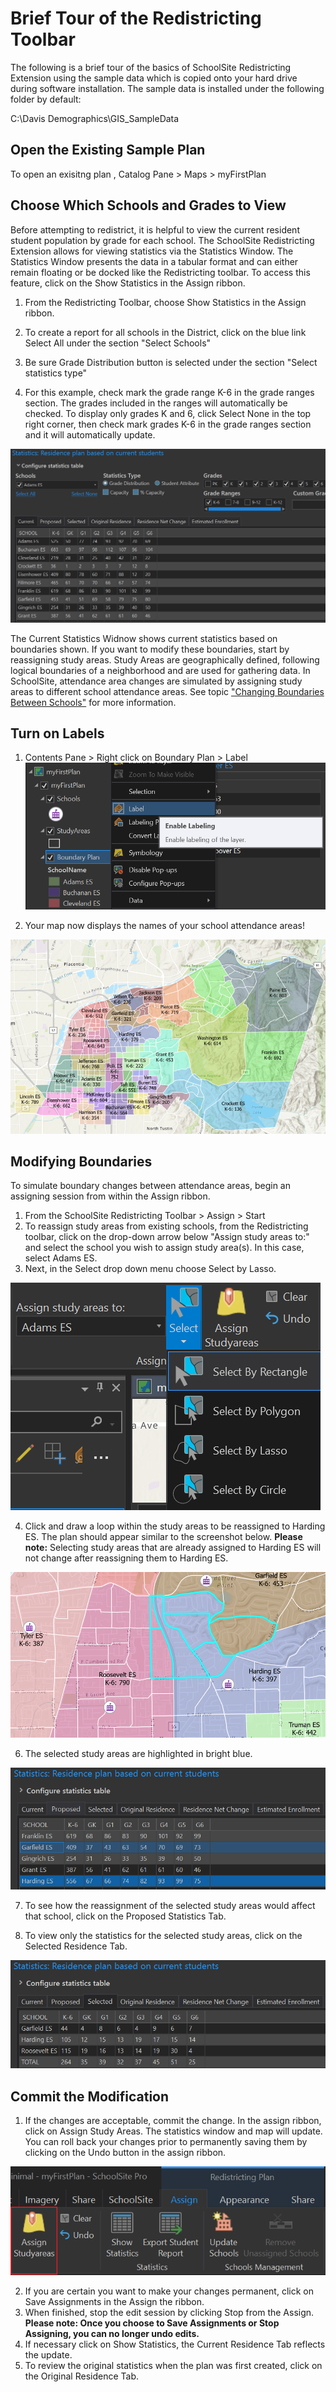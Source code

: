 # Brief Tour of the Redistricting Toolbar
The following is a brief tour of the basics of SchoolSite Redistricting Extension using the sample data which is copied onto your hard drive during software installation. The sample data is installed under the following folder by default:

C:\Davis Demographics\GIS_SampleData

## Open the Existing Sample Plan
To open an exisitng plan , Catalog Pane > Maps > myFirstPlan


## Choose Which Schools and Grades to View
Before attempting to redistrict, it is helpful to view the current resident student population by grade for each school. The SchoolSite Redistricting Extension allows for viewing statistics via the Statistics Window.  The Statistics Window presents the data in a tabular format and can either remain floating or be docked like the Redistricting toolbar. To access this feature, click on the Show Statistics in the Assign ribbon.


1. From the Redistricting Toolbar, choose Show Statistics in the Assign ribbon. 

2. To create a report for all schools in the District, click on the blue link Select All under the section "Select Schools"

3. Be sure Grade Distribution button is selected under the section "Select statistics type"

4. For this example, check mark the grade range K-6 in the grade ranges section. The grades included in the ranges will automatically be checked. To display only grades K and 6, click Select None in the top right corner, then check mark grades K-6 in the grade ranges section and it will automatically update.

![View Schools](viewSchools.png)

The Current Statistics Widnow shows current statistics based on boundaries shown.  If you want to modify these boundaries, start by reassigning study areas.  Study Areas are geographically defined, following logical boundaries of a neighborhood and are used for gathering data. In SchoolSite, attendance area changes are simulated by assigning study areas to different school attendance areas. See topic ["Changing Boundaries Between Schools"](redistricting/modifyPlans/changeBoundaries.md) for more information.

## Turn on Labels
1. Contents Pane > Right click on Boundary Plan > Label 
![label](label.png)

2. Your map now displays the names of your school attendance areas!

![label2](label2.png)

## Modifying Boundaries
To simulate boundary changes between attendance areas, begin an assigning session from within the Assign ribbon.

 

1. From the SchoolSite Redistricting Toolbar > Assign > Start 
2.  To reassign study areas from existing schools, from the Redistricting toolbar, click on the drop-down arrow below "Assign study areas to:" and select the school you wish to assign study area(s). In this case, select Adams ES.
3. Next, in the Select drop down menu choose Select by Lasso.
 
 ![assignSchool](modifyPlans/modifyImages/assignSchool.png)
 
4. Click and draw a loop within the study areas to be reassigned to Harding ES. The plan should appear similar to the screenshot below. **Please note:** Selecting study areas that are already assigned to Harding ES will not change after reassigning them to Harding ES. 
  
![hardingES](hardingES.png)

6. The selected study areas are highlighted in bright blue.  

![proposed](proposed.png)

7. To see how the reassignment of the selected study areas would affect that school, click on the Proposed Statistics Tab.  

8. To view only the statistics for the selected study areas, click on the Selected Residence Tab.

![selectedResidence](selectedResidence.png)

## Commit the Modification
1. If the changes are acceptable, commit the change. In the assign ribbon, click on Assign Study Areas. The statistics window and map will update.  You can roll back your changes prior to permanently saving them by clicking on the Undo button in the assign ribbon.

![assignStudyArea](assignStudyArea.png)

2. If you are certain you want to make your changes permanent, click on Save Assignments in the Assign the ribbon.
3. When finished, stop the edit session by clicking Stop from the Assign. **Please note: Once you choose to Save Assignments or Stop Assigning, you can no longer undo edits.**  
4. If necessary click on Show Statistics, the Current Residence Tab reflects the update.
5. To review the original statistics when the plan was first created, click on the Original Residence Tab.
 
